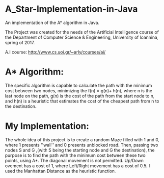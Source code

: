 # A_Star-Implementation-in-Java

An implementation of the A* algorithm in Java.

The Project was created for the needs of the Artificial Intelligence course of the Department of Computer Science & Engineering, University of Ioannina, spring of 2017.

A.I course: http://www.cs.uoi.gr/~arly/courses/ai/


# A* Algorithm:

The specific algorithm is capable to calculate the path with the minimum cost between two nodes, minimizing the f(n) = g(n)+ h(n), where n is the last node on the path, g(n) is the cost of the path from the start node to n, and h(n) is a heuristic that estimates the cost of the cheapest path from n to the destination. 



# My Implementation:

The whole idea of this project is to create a random Maze filled with 1 and 0, where 1 presents ''wall'' and 0 presents unblocked road. Then, passing two nodes S and G ,(with S being the starting node and G the destination), the purpose is to find the path with the minimum cost between these two points, using A*. The diagonal movement is not permitted. Up/Down ovement has a cost of 1, where Left/Right movement has a cost of 0.5. I used the Manhattan Distance as the heuristic function.





